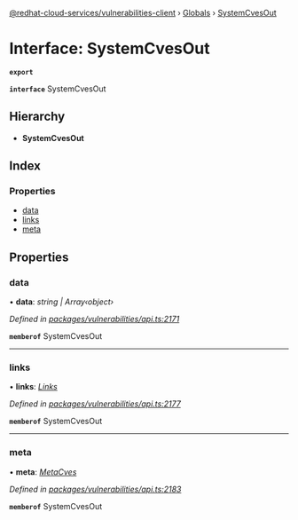 [@redhat-cloud-services/vulnerabilities-client](../README.md) › [Globals](../globals.md) › [SystemCvesOut](systemcvesout.md)

# Interface: SystemCvesOut

**`export`** 

**`interface`** SystemCvesOut

## Hierarchy

* **SystemCvesOut**

## Index

### Properties

* [data](systemcvesout.md#data)
* [links](systemcvesout.md#links)
* [meta](systemcvesout.md#meta)

## Properties

###  data

• **data**: *string | Array‹object›*

*Defined in [packages/vulnerabilities/api.ts:2171](https://github.com/RedHatInsights/javascript-clients/blob/master/packages/vulnerabilities/api.ts#L2171)*

**`memberof`** SystemCvesOut

___

###  links

• **links**: *[Links](links.md)*

*Defined in [packages/vulnerabilities/api.ts:2177](https://github.com/RedHatInsights/javascript-clients/blob/master/packages/vulnerabilities/api.ts#L2177)*

**`memberof`** SystemCvesOut

___

###  meta

• **meta**: *[MetaCves](metacves.md)*

*Defined in [packages/vulnerabilities/api.ts:2183](https://github.com/RedHatInsights/javascript-clients/blob/master/packages/vulnerabilities/api.ts#L2183)*

**`memberof`** SystemCvesOut
